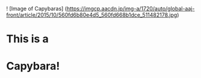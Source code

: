 ! [Image of Capybaras] (https://imgcp.aacdn.jp/img-a/1720/auto/global-aaj-front/article/2015/10/560fd6b80e4d5_560fd668b1dce_511482178.jpg)
# This is a <h1> Capybara!
